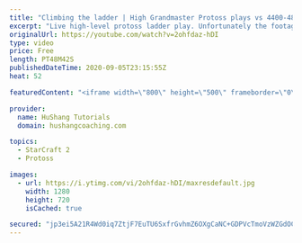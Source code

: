 ```yaml
---
title: "Climbing the ladder | High Grandmaster Protoss plays vs 4400-4800 players"
excerpt: "Live high-level protoss ladder play. Unfortunately the footage came out quite choppy at some points and I was considering just not posting today, but I will post it anyways in case a few of you want to watch still. I'm trying to figure out what the cause of the lag is and hopefully I can get some cleaner"
originalUrl: https://youtube.com/watch?v=2ohfdaz-hDI
type: video
price: Free
length: PT48M42S
publishedDateTime: 2020-09-05T23:15:55Z
heat: 52

featuredContent: "<iframe width=\"800\" height=\"500\" frameborder=\"0\" src=\"https://www.youtube.com/embed/2ohfdaz-hDI\" allow=\"accelerometer; autoplay; encrypted-media; gyroscope; picture-in-picture\" allowfullscreen></iframe>"

provider:
  name: HuShang Tutorials
  domain: hushangcoaching.com

topics:
  - StarCraft 2
  - Protoss

images:
  - url: https://i.ytimg.com/vi/2ohfdaz-hDI/maxresdefault.jpg
    width: 1280
    height: 720
    isCached: true

secured: "jp3ei5A21R4Wd0iq7ZtjF7EuTU6SxfrGvhmZ6OXgCaNC+GDPVcTmoVzWZGdOCirbP6nLWGo/T8pjcG4dp2dgUrfEzrq/0H7D7a50tAHnmKm50Z1trc7nSMyvr28sB3rB2Zz/YRBYoD1ex0ifHT0uISucRGWEajHNH15L57Hx7mtDrNXCfdhV+cQtUqZ4wHWEvXUg4cTTEgUxB5jhPJP4IwYVBP9wvlRBIcYTxPqYa+WvxdzYNkjx6K5dlVn3Np2nELY2+Fjmr+gelHZmFdCp5PjzCkohEPdxINjN+3gT/Z+Vle47BGVHtt9AyhRHN9660AygpoMD9DtgjDpWGOKD2nU+NpQS0I5pDfr2WxePKQapXVywqldhk3XSnwIXPNUkAR3h0SxUcujDNnSdZ5AIk0Q4cq2W4ZNTGPS3kBtKIyg=;MysTK8RM0mbWQrubtbvREw=="
---
```


